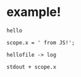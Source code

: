 # example!
```{txt >hellofile}
hello
```

```{js !!}
scope.x = ' from JS!';
```

```{dot !!}
hellofile -> log
```

```{js !}
stdout + scope.x
```
